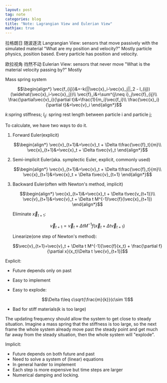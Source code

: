 ```yaml
---
layout: post
tag: note
categories: blog
title: "Note: Lagrangian View and Eulerian View"
mathjax: true
---
```


拉格朗日 随波逐流 
Langrangian View: sensors that move passively with the simulated material
"What are my position and velocity?"
Mostly particle physics, position based. Every particle has position and velocity.

欧拉视角 岿然不动
Eulerian View: sensors that never move
"What is the material velocity passing by?"
Mostly 

Mass spring system 

$$\begin{align*}
\vec{f_{ij}}&=-k(||\vec{x}_i-\vec{x}_j||_2 - l_{ij})(\widehat{\vec{x}_i-\vec{x}_j})\\
\vec{f}_i&=\sum^{j\neq i}_j\vec{f}_{ij}\\
\frac{\partial\vec{v}_i}{\partial t}&=\frac{1}{m_i}\vec{f_i}\\
\frac{\vec{x}_i}{\partial t}&=\vec{v}_i
\end{align*}$$

$k$:spring stiffness; $l_{ij}$: spring rest length between particle i and particle j;

To calculate, we have two ways to do it.

1. Forward Euler(explicit)

   $$\begin{align*}
   \vec{v}_{t+1}&=\vec{v}_t + \Delta t\frac{\vec{f}_t}{m}\\
   \vec{x}_{t+1}&=\vec{x}_t + \Delta t\vec{v}_t
   \end{align*}$$
   
2. Semi-implicit Euler(aka. symplectic Euler, explicit, commonly used)

   $$\begin{align*}
   \vec{v}_{t+1}&=\vec{v}_t + \Delta t\frac{\vec{f}_t}{m}\\
   \vec{x}_{t+1}&=\vec{x}_t + \Delta t\vec{v}_{t+1}
   \end{align*}$$

3. Backward Euler(often with Newton's method, implicit)

   $$\begin{align*}
   \vec{x}_{t+1}&=\vec{x}_t + \Delta t\vec{v_{t+1}}\\
   \vec{v}_{t+1}&=\vec{v}_t + \Delta t M^{-1}\vec{f}(\vec{x}_{t+1})
   \end{align*}$$
   
   Eliminate $\vec{x}_{t+1}$:
   
   $$\vec{v}_{t+1} = \vec{v}_t + \Delta t M^{-1}f(\vec{x}_t + \Delta t\vec{v}_{t+1})$$
   
   Linearize(one step of Newton's method):
   
   $$\vec{v}_{t+1}=\vec{v}_t + \Delta t M^{-1}[\vec{f}{x_t} + \frac{\partial f}{\partial x}(x_t)\Delta t \vec{v}_{t+1}]$$

Explicit:

- Future depends only on past

- Easy to implement

- Easy to explode:

  $$\Delta t\leq c\sqrt{\frac{m}{k}}(c\sim 1)$$

- Bad for stiff materials(k is too large)

The updating frequency should allow the system to get close to steady situation. Imagine a mass spring that the stiffness is too large, so the next frame the whole system already move past the steady point and get much far away from the steady situation, then the whole system will "explode".

Implicit:

- Future depends on both future and past
- Need to solve a system of (linear) equations
- In general harder to implement
- Each step is more expensive but time steps are larger
- Numerical damping and locking.

